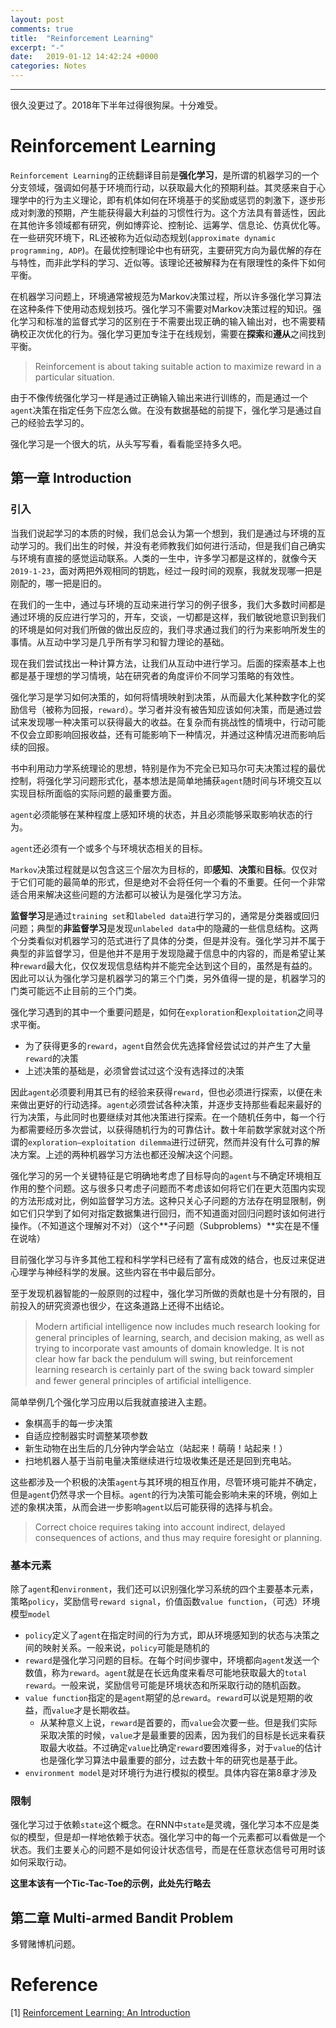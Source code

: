 ```yaml
---
layout: post
comments: true
title:  "Reinforcement Learning"
excerpt: "-"
date:   2019-01-12 14:42:24 +0000
categories: Notes
---
```


<script type="text/javascript"
  src="https://cdn.mathjax.org/mathjax/latest/MathJax.js?config=TeX-AMS-MML_HTMLorMML">
</script>


---

很久没更过了。2018年下半年过得很狗屎。十分难受。

# Reinforcement Learning

`Reinforcement Learning`的正统翻译目前是**强化学习**，是所谓的机器学习的一个分支领域，强调如何基于环境而行动，以获取最大化的预期利益。其灵感来自于心理学中的行为主义理论，即有机体如何在环境基于的奖励或惩罚的刺激下，逐步形成对刺激的预期，产生能获得最大利益的习惯性行为。这个方法具有普适性，因此在其他许多领域都有研究，例如博弈论、控制论、运筹学、信息论、仿真优化等。在一些研究环境下，RL还被称为近似动态规划(`approximate dynamic programming, ADP`)。在最优控制理论中也有研究，主要研究方向为最优解的存在与特性，而非此学科的学习、近似等。该理论还被解释为在有限理性的条件下如何平衡。

在机器学习问题上，环境通常被规范为Markov决策过程，所以许多强化学习算法在这种条件下使用动态规划技巧。强化学习不需要对Markov决策过程的知识。强化学习和标准的监督式学习的区别在于不需要出现正确的输入输出对，也不需要精确校正次优化的行为。强化学习更加专注于在线规划，需要在**探索**和**遵从**之间找到平衡。

>Reinforcement is about taking suitable action to maximize reward in a particular situation.

由于不像传统强化学习一样是通过正确输入输出来进行训练的，而是通过一个`agent`决策在指定任务下应怎么做。在没有数据基础的前提下，强化学习是通过自己的经验去学习的。

强化学习是一个很大的坑，从头写写看，看看能坚持多久吧。

## 第一章 Introduction

### 引入

当我们说起学习的本质的时候，我们总会认为第一个想到，我们是通过与环境的互动学习的。我们出生的时候，并没有老师教我们如何进行活动，但是我们自己确实与环境有直接的感觉运动联系。人类的一生中，许多学习都是这样的，就像今天`2019-1-23`，面对两把外观相同的钥匙，经过一段时间的观察，我就发现哪一把是刚配的，哪一把是旧的。

在我们的一生中，通过与环境的互动来进行学习的例子很多，我们大多数时间都是通过环境的反应进行学习的，开车，交谈，一切都是这样，我们敏锐地意识到我们的环境是如何对我们所做的做出反应的，我们寻求通过我们的行为来影响所发生的事情。从互动中学习是几乎所有学习和智力理论的基础。

现在我们尝试找出一种计算方法，让我们从互动中进行学习。后面的探索基本上也都是基于理想的学习情境，站在研究者的角度评价不同学习策略的有效性。

强化学习是学习如何决策的，如何将情境映射到决策，从而最大化某种数字化的奖励信号（被称为回报，`reward`）。学习者并没有被告知应该如何决策，而是通过尝试来发现哪一种决策可以获得最大的收益。在复杂而有挑战性的情境中，行动可能不仅会立即影响回报收益，还有可能影响下一种情况，并通过这种情况进而影响后续的回报。

书中利用动力学系统理论的思想，特别是作为不完全已知马尔可夫决策过程的最优控制，将强化学习问题形式化，基本想法是简单地捕获`agent`随时间与环境交互以实现目标所面临的实际问题的最重要方面。

`agent`必须能够在某种程度上感知环境的状态，并且必须能够采取影响状态的行为。

`agent`还必须有一个或多个与环境状态相关的目标。

`Markov`决策过程就是以包含这三个层次为目标的，即**感知**、**决策**和**目标**。仅仅对于它们可能的最简单的形式，但是绝对不会将任何一个看的不重要。任何一个非常适合用来解决这些问题的方法都可以被认为是强化学习方法。

**监督学习**是通过`training set`和`labeled data`进行学习的，通常是分类器或回归问题；典型的**非监督学习**是发现`unlabeled data`中的隐藏的一些信息结构。这两个分类看似对机器学习的范式进行了具体的分类，但是并没有。强化学习并不属于典型的非监督学习，但是他并不是用于发现隐藏于信息中的内容的，而是希望让某种`reward`最大化，仅仅发现信息结构并不能完全达到这个目的，虽然是有益的。因此可以认为强化学习是机器学习的第三个门类，另外值得一提的是，机器学习的门类可能远不止目前的三个门类。

强化学习遇到的其中一个重要问题是，如何在`exploration`和`exploitation`之间寻求平衡。

- 为了获得更多的`reward`，`agent`自然会优先选择曾经尝试过的并产生了大量`reward`的决策
- 上述决策的基础是，必须曾尝试过这个没有选择过的决策

因此`agent`必须要利用其已有的经验来获得`reward`，但也必须进行探索，以便在未来做出更好的行动选择。`agent`必须尝试各种决策，并逐步支持那些看起来最好的行为决策，与此同时也要继续对其他决策进行探索。在一个随机任务中，每一个行为都需要经历多次尝试，以获得随机行为的可靠估计。数十年前数学家就对这个所谓的`exploration–exploitation dilemma`进行过研究，然而并没有什么可靠的解决方案。上述的两种机器学习方法也都还没解决这个问题。

强化学习的另一个关键特征是它明确地考虑了目标导向的`agent`与不确定环境相互作用的整个问题。这与很多只考虑子问题而不考虑该如何将它们在更大范围内实现的方法形成对比，例如监督学习方法。这种只关心子问题的方法存在明显限制，例如它们只学到了如何对指定数据集进行回归，而不知道面对回归问题时该如何进行操作。（不知道这个理解对不对）（这个**子问题（Subproblems）**实在是不懂在说啥）

目前强化学习与许多其他工程和科学学科已经有了富有成效的结合，也反过来促进心理学与神经科学的发展。这些内容在书中最后部分。

至于发现机器智能的一般原则的过程中，强化学习所做的贡献也是十分有限的，目前投入的研究资源也很少，在这条道路上还得不出结论。

> Modern artiﬁcial intelligence now includes much research looking for general principles of learning, search, and decision making, as well as trying to incorporate vast amounts of domain knowledge. It is not clear how far back the pendulum will swing, but reinforcement learning research is certainly part of the swing back toward simpler and fewer general principles of artiﬁcial intelligence.

简单举例几个强化学习应用以后我就直接进入主题。

- 象棋高手的每一步决策
- 自适应控制器实时调整某项参数
- 新生动物在出生后的几分钟内学会站立（站起来！萌萌！站起来！）
- 扫地机器人基于当前电量决策继续进行垃圾收集还是还是回到充电站。

这些都涉及一个积极的决策`agent`与其环境的相互作用，尽管环境可能并不确定，但是`agent`仍然寻求一个目标。`agent`的行为决策可能会影响未来的环境，例如上述的象棋决策，从而会进一步影响`agent`以后可能获得的选择与机会。

>Correct choice requires taking into account indirect, delayed consequences of actions, and thus may require foresight or planning.

### 基本元素

除了`agent`和`environment`，我们还可以识别强化学习系统的四个主要基本元素，策略`policy`，奖励信号`reward signal`，价值函数`value function`，（可选）环境模型`model`

- `policy`定义了`agent`在指定时间的行为方式，即从环境感知到的状态与决策之间的映射关系。一般来说，`policy`可能是随机的
- `reward`是强化学习问题的目标。在每个时间步骤中，环境都向`agent`发送一个数值，称为`reward`。`agent`就是在长远角度来看尽可能地获取最大的`total reward`。一般来说，奖励信号可能是环境状态和所采取行动的随机函数。
- `value function`指定的是`agent`期望的总`reward`。`reward`可以说是短期的收益，而`value`才是长期收益。
    - 从某种意义上说，`reward`是首要的，而`value`会次要一些。但是我们实际采取决策的时候，`value`才是最重要的因素，因为我们的目标是长远来看获取最大收益。不过确定`value`比确定`reward`要困难得多，对于`value`的估计也是强化学习算法中最重要的部分，过去数十年的研究也是基于此。
- `environment model`是对环境行为进行模拟的模型。具体内容在第8章才涉及



### 限制

强化学习过于依赖`state`这个概念。在RNN中`state`是灵魂，强化学习本不应是类似的模型，但是却一样地依赖于状态。强化学习中的每一个元素都可以看做是一个状态。我们主要关心的问题不是如何设计状态信号，而是在任意状态信号可用时该如何采取行动。



**这里本该有一个Tic-Tac-Toe的示例，此处先行略去**

## 第二章 Multi-armed Bandit Problem

多臂赌博机问题。









# Reference

[1] [Reinforcement Learning: An Introduction](https://raw.githubusercontent.com/psycholsc/psycholsc.github.io/master/assets/RLIntro2nd2018.pdf)

